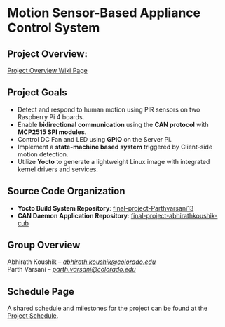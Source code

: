 # Motion Sensor-Based Appliance Control System

## Project Overview: 
[Project Overview Wiki Page](https://github.com/cu-ecen-aeld/final-project-abhirathkoushik-cub/wiki/Project-Overview)

## Project Goals
- Detect and respond to human motion using PIR sensors on two Raspberry Pi 4 boards.
- Enable **bidirectional communication** using the **CAN protocol** with **MCP2515 SPI modules**.
- Control DC Fan and LED using **GPIO** on the Server Pi.
- Implement a **state-machine based system** triggered by Client-side motion detection.
- Utilize **Yocto** to generate a lightweight Linux image with integrated kernel drivers and services.

## Source Code Organization
- **Yocto Build System Repository**: [final-project-Parthvarsani13](https://github.com/cu-ecen-aeld/final-project-Parthvarsani13)
- **CAN Daemon Application Repository**: [final-project-abhirathkoushik-cub](https://github.com/cu-ecen-aeld/final-project-abhirathkoushik-cub)

## Group Overview
Abhirath Koushik – *abhirath.koushik@colorado.edu* <br>
Parth Varsani –    *parth.varsani@colorado.edu*  

## Schedule Page
A shared schedule and milestones for the project can be found at the [Project Schedule](https://github.com/users/abhirathkoushik-cub/projects/2).
